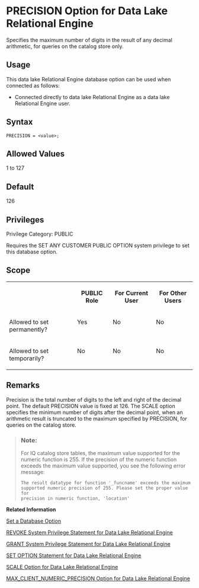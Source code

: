 <!-- loioa648b25a84f210159df4edd5d6158c2d -->

# PRECISION Option for Data Lake Relational Engine

Specifies the maximum number of digits in the result of any decimal arithmetic, for queries on the catalog store only.



<a name="loioa648b25a84f210159df4edd5d6158c2d__section_d3p_24q_znb"/>

## Usage

This data lake Relational Engine database option can be used when connected as follows:

-   Connected directly to data lake Relational Engine as a data lake Relational Engine user.



<a name="loioa648b25a84f210159df4edd5d6158c2d__section_zx3_g24_hrb"/>

## Syntax

```
PRECISION = <value>;
```



<a name="loioa648b25a84f210159df4edd5d6158c2d__iq_refso_838"/>

## Allowed Values

1 to 127



<a name="loioa648b25a84f210159df4edd5d6158c2d__iq_refso_839"/>

## Default

126



<a name="loioa648b25a84f210159df4edd5d6158c2d__section_k3c_gxb_3qb"/>

## Privileges

Privilege Category: PUBLIC

Requires the SET ANY CUSTOMER PUBLIC OPTION system privilege to set this database option.



<a name="loioa648b25a84f210159df4edd5d6158c2d__iq_refso_840"/>

## Scope


<table>
<tr>
<th valign="top">

 

</th>
<th valign="top">

PUBLIC Role

</th>
<th valign="top">

For Current User

</th>
<th valign="top">

For Other Users

</th>
</tr>
<tr>
<td valign="top">

Allowed to set permanently?

</td>
<td valign="top">

Yes

</td>
<td valign="top">

No

</td>
<td valign="top">

No

</td>
</tr>
<tr>
<td valign="top">

Allowed to set temporarily?

</td>
<td valign="top">

No

</td>
<td valign="top">

No

</td>
<td valign="top">

No

</td>
</tr>
</table>



<a name="loioa648b25a84f210159df4edd5d6158c2d__iq_refso_841"/>

## Remarks

Precision is the total number of digits to the left and right of the decimal point. The default PRECISION value is fixed at 126. The SCALE option specifies the minimum number of digits after the decimal point, when an arithmetic result is truncated to the maximum specified by PRECISION, for queries on the catalog store.

> ### Note:  
> For IQ catalog store tables, the maximum value supported for the numeric function is 255. If the precision of the numeric function exceeds the maximum value supported, you see the following error message:
> 
> ```
> The result datatype for function '_funcname' exceeds the maximum 
> supported numeric precision of 255. Please set the proper value for 
> precision in numeric function, 'location'
> ```

**Related Information**  


[Set a Database Option](set-a-database-option-0dcb893.md "You set options with the SET OPTION statement.")

[REVOKE System Privilege Statement for Data Lake Relational Engine](../080-sql-statements/revoke-system-privilege-statement-for-data-lake-relational-engine-a3eadda.md "Removes specific system privileges from specific users and the right to administer the privilege.")

[GRANT System Privilege Statement for Data Lake Relational Engine](../080-sql-statements/grant-system-privilege-statement-for-data-lake-relational-engine-a3dfcb0.md "Grants specific system privileges to users or roles, with or without administrative rights.")

[SET OPTION Statement for Data Lake Relational Engine](../080-sql-statements/set-option-statement-for-data-lake-relational-engine-a625da7.md "Changes options that affect the behavior of the database and its compatibility with Transact-SQL. Setting the value of an option can change the behavior for all users or an individual user, in either a temporary or permanent scope.")

[SCALE Option for Data Lake Relational Engine](scale-option-for-data-lake-relational-engine-a654041.md "Specifies the minimum number of digits after the decimal point when an arithmetic result is truncated to the maximum PRECISION, for queries on the catalog store only.")

[MAX\_CLIENT\_NUMERIC\_PRECISION Option for Data Lake Relational Engine](max-client-numeric-precision-option-for-data-lake-relational-engine-a63d9ba.md "Controls the maximum precision for numeric data sent to the client.")

